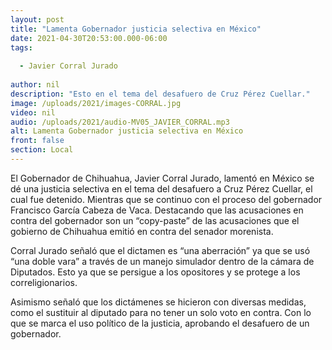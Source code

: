 ```yaml
---
layout: post
title: "Lamenta Gobernador justicia selectiva en México"
date: 2021-04-30T20:53:00.000-06:00
tags:
  
  - Javier Corral Jurado
  
author: nil
description: "Esto en el tema del desafuero de Cruz Pérez Cuellar."
image: /uploads/2021/images-CORRAL.jpg
video: nil
audio: /uploads/2021/audio-MV05_JAVIER_CORRAL.mp3
alt: Lamenta Gobernador justicia selectiva en México
front: false
section: Local
---
```


El Gobernador de Chihuahua, Javier Corral Jurado, lamentó en México se dé una justicia selectiva en el tema del desafuero a Cruz Pérez Cuellar, el cual fue detenido. Mientras que se continuo con el proceso del gobernador Francisco García Cabeza de Vaca. Destacando que las acusaciones en contra del gobernador son un “copy-paste” de las acusaciones que el gobierno de Chihuahua emitió en contra del senador morenista.

Corral Jurado señaló que el dictamen es “una aberración” ya que se usó “una doble vara” a través de un manejo simulador dentro de la cámara de Diputados. Esto ya que se persigue a los opositores y se protege a los correligionarios.

Asimismo señaló que los dictámenes se hicieron con diversas medidas, como el sustituir al diputado para no tener un solo voto en contra. Con lo que se marca el uso político de la justicia, aprobando el desafuero de un gobernador.
